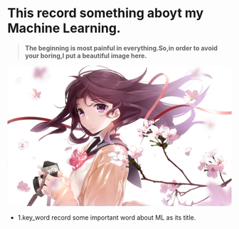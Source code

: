 # This record something aboyt my Machine Learning.

> **The beginning is most painful in everything.So,in order to avoid your boring,I put a beautiful image here.**

![](8.jpg)


- 1.key_word record some important word about ML as its title.
